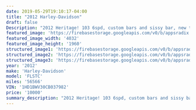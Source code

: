 ```yaml
---
date: 2019-05-29T19:10:17-04:00
title: "2012 Harley-Davidson"
draft: false
Description: "2012 Heritage! 103 6spd, custom bars and sissy bar, new tires, 3 hole service and Road Ready! Dont miss out."
featured_image: 'https://firebasestorage.googleapis.com/v0/b/appsradix.appspot.com/o/images%2F20190529_101635.jpg?alt=media&token=e954636b-6a09-42f3-9e75-2fb5253419d9'
featured_image_width: '4032'
featured_image_height: '1960'
structured_image1: 'https://firebasestorage.googleapis.com/v0/b/appsradix.appspot.com/o/images%2F20190529_101650.jpg?alt=media&token=5cf98788-9e45-40ea-9049-916e6cdc765e'
structured_image2: 'https://firebasestorage.googleapis.com/v0/b/appsradix.appspot.com/o/images%2F20190529_101650.jpg?alt=media&token=e426cb45-d16d-49d8-9210-e7b1c12f6038'
structured_image3: 'https://firebasestorage.googleapis.com/v0/b/appsradix.appspot.com/o/images%2F20190529_101701.jpg?alt=media&token=4c2ce447-d9e8-48d1-b154-1c9e69b0e022'
year: '2012'
make: 'Harley-Davidson'
model: 'FLSTC'
miles: '56566'
VIN: '1HD1BWV30CB037982'
price: '10000'
summary_description: "2012 Heritage! 103 6spd, custom bars and sissy bar, new tires, 3 hole service and Road Ready! Dont miss out."
---
```

